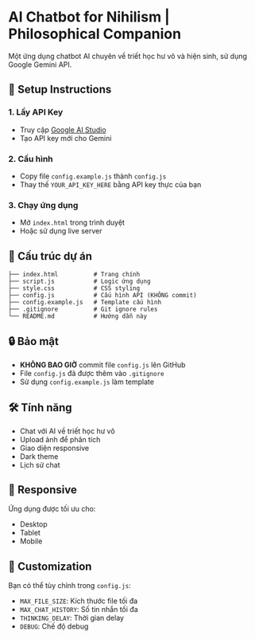# AI Chatbot for Nihilism | Philosophical Companion

Một ứng dụng chatbot AI chuyên về triết học hư vô và hiện sinh, sử dụng Google Gemini API.

## 🚀 Setup Instructions

### 1. Lấy API Key
- Truy cập [Google AI Studio](https://makersuite.google.com/app/apikey)
- Tạo API key mới cho Gemini

### 2. Cấu hình
- Copy file `config.example.js` thành `config.js`
- Thay thế `YOUR_API_KEY_HERE` bằng API key thực của bạn

### 3. Chạy ứng dụng
- Mở `index.html` trong trình duyệt
- Hoặc sử dụng live server

## 📁 Cấu trúc dự án

```
├── index.html          # Trang chính
├── script.js           # Logic ứng dụng
├── style.css           # CSS styling
├── config.js           # Cấu hình API (KHÔNG commit)
├── config.example.js   # Template cấu hình
├── .gitignore          # Git ignore rules
└── README.md           # Hướng dẫn này
```

## 🔒 Bảo mật

- **KHÔNG BAO GIỜ** commit file `config.js` lên GitHub
- File `config.js` đã được thêm vào `.gitignore`
- Sử dụng `config.example.js` làm template

## 🛠️ Tính năng

- Chat với AI về triết học hư vô
- Upload ảnh để phân tích
- Giao diện responsive
- Dark theme
- Lịch sử chat

## 📱 Responsive

Ứng dụng được tối ưu cho:
- Desktop
- Tablet
- Mobile

## 🎨 Customization

Bạn có thể tùy chỉnh trong `config.js`:
- `MAX_FILE_SIZE`: Kích thước file tối đa
- `MAX_CHAT_HISTORY`: Số tin nhắn tối đa
- `THINKING_DELAY`: Thời gian delay
- `DEBUG`: Chế độ debug
